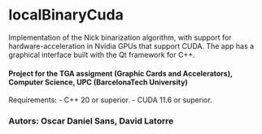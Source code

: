 # localBinaryCuda

Implementation of the Nick binarization algorithm, with support for hardware-acceleration in Nvidia GPUs that support CUDA. The app has a graphical interface built with the Qt framework for C++. 

#### Project for the TGA assigment (Graphic Cards and Accelerators), Computer Science, UPC (BarcelonaTech University)

Requirements: 
    - C++ 20 or superior. 
    - CUDA 11.6 or superior. 
    

### **Autors**: Oscar Daniel Sans, David Latorre
